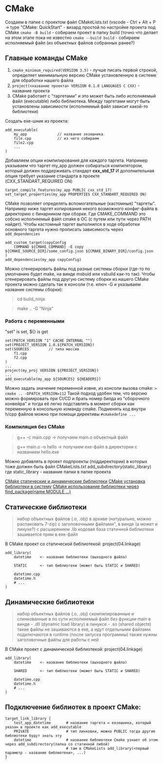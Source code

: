 # CMake

Создаем в папке с проектом файл CMakeLists.txt	(vscode - Ctrl + Alt + P -> type "CMake: QuickStart" - визард простой по настройке проекта под CMake
`cmake -B build`	- собираем проект в папку build (точно что делает на этом этапе пока не известно
`cmake --build build` 	- собираем исполняемый файл (из объектных файлов собранных ранее?)

## Главные команды CMake

1. `cmake_minimum_required(VERSION 3.5)` - лучше писать первой строкой, определяет минимальную версию
CMake установленную в системе для обработки нашего файла
2. `project(<название проекта> VERSION 0.1.0 LANGUAGES C CXX)` - название проекта
3. CMake работает с "таргетами" и это может быть либо исполняемый файл (executable) либо библиотека.
   Между таргетами могут быть установлены зависимости (исполняемый файл зависит какой-то библиотеки)

Создать exe-шник из проекта:
```
add_executable(
	my_app				// название экзешника
	file.cpp			// из чего собираем
	file2.cpp 
	...
)
```
Добавляем опции компилирования для каждого таргета. Например указываем что таргет my_app должен 
собираться компилятором, который должен поддерживать стандарт **cxx_std_17**
И дополнительная опция требует указание стандарта в проекте (CXX_STANDART_REQUIRED ON)
```
target_compile_features(my_app PUBLIC cxx_std_17)
set_target_properties(my_app PROPERTIES CXX_STANDART_REQUIRED ON)
```

CMake позволяет определять вспомогательные (кастомные) "таргеты". Например ниже таргет копирования некого возможного конфиг-файла в директорию с бинарником при сборке. Где CMAKE_COMMAND это собсно исполняемый файл cmake в ОС (с путем или пути через PATH найдет). Чтобы кастомный таргет выполнился в ходе обработки основного таргета нужно прописать зависимость через `add_dependencies`
```
add_custom_target(copyConfig
	COMMAND ${CMAKE_COMMAND} -E copy ${CMAKE_SOURCE_DIR}/some_config.json ${CMAKE_BINARY_DIR}/config.json 
)
add_dependencies(my_app copyConfig)
```

Можно сгенерировать файлы под разные системы сборки (где-то по умолчанию будет make, на винде msbuid или vsbuild как-то так). Чтобы сгенерировать файлы под другую систему сборки из нашего CMake проекта можно сделать так в консоли (т.е. ключ -G и указываем название системы сборки):
> cd build_ninja

> make .. -G "Ninja"

### Работа с переменными
"set" is set, ${} is get
```
set(PATCH_VERSION "1" CACHE INTERNAL "")
set(PROJECT_VERSION 1.0.${PATCH_VERSION})
set(SOURCES			// типа массив
	f1.cpp
	f2.cpp
)
...
project(my_proj VERSION ${PROJECT_VERSION})
...
add_executable(my_app ${SOURCES} ${HEADERS})
```
Можно задать значение переменной извне, из консоли вызова cmake:
`> cmake .. -DPATCH_VERSION=112`
Такой подход удобен тем, что версию можно формировать при CI/CD и брать номер билда из "сборочного конвейра" и тогда её легко подставлять в момент сборки как переменную в консольную команду cmake.
Подменять код внутри h/cpp файлов можно при помощи директивы `#cmakedefine ...`

### Компиляция без CMake
> g++ -c main.cpp			-> получаем main.o объектный файл

> g++ main.o -o hello		-> получаем ехе-файл в директории с названием hello.exe

Можно добавлять в проект подпроекты (поддиректории) в которых тоже должен быть файл CMakeLists.txt
add_subdirectory(static_library)	где static_library - название папки в папке проекта

[CMake статические и динамические библиотеки](cmake-library.md)
[CMake установка библиотеки в систему](cmake-library-install.md)
[CMake использование библиотеки через find_package(name MODULE ...)](cmake-library-module.md)

## Статические библиотеки
> набор объектных файлов (.o, .obj) в архиве (натурально, можно распаковать 7-zip) с заголовочными файлами", 
> в винде (а может и линухе?) с расширением .lib
> кодовая база статичной библиотеки зашивается прям в exe-файл

В CMake проект со статической библиотекой:
project(04.linkage)

```
add_library(
	datetime	<- название библиотеки (выходного файла)

	STATIC		<- тип библиотеки (может быть STATIC и SHARED)

	datetime.cpp
	datetime.h
	# ... 
)
```

## Динамические библиотеки
> набор объектных файлов (.o, .obj) скомпилированные и слинкованные в по сути исполняемый файл без функции main
> в винде - .dll (dynamic load library) в линуксе - .so (shared objects)
> такие файлы не зашиваются в exe, а идут отдельными файлами подключаются в runtime (после запуска программы)
> также нужны заголовочные файлы для работы с ней

В CMake проект с динамической библиотекой:
project(04.linkage)

```
add_library(
	datetime	<- название библиотеки (выходного файла)

	SHARED		<- тип библиотеки (может быть STATIC и SHARED)

	datetime.cpp
	datetime.h
	# ... 
)
```

## Подключение библиотек в проект CMake:
```
target_link_library {
	test_app_datetime		# название таргета = екзешника, который указан в проекте как add_executable
	PRIVATE					# тип линковки, можно PUBLIC тогда другие библиотеки будут знать эту
	datetime				# название библиотеки Cmake узнает об этом через add_subdirectory(папка со статичной либой) 
							# там в CMakeLists add_library(<первый параметр - название библиотеки>, ...)
}
```
